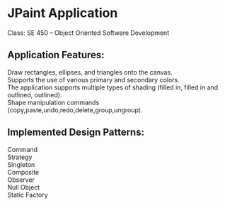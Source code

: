 # JPaint Application
Class: SE 450 – Object Oriented Software Development 

## Application Features:

Draw rectangles, ellipses, and triangles onto the canvas.  
Supports the use of various primary and secondary colors.  
The application supports multiple types of shading (filled in, filled in and outlined, outlined).  
Shape manipulation commands (copy,paste,undo,redo,delete,group,ungroup).

## Implemented Design Patterns:

Command   
Strategy   
Singleton   
Composite   
Observer   
Null Object   
Static Factory 

